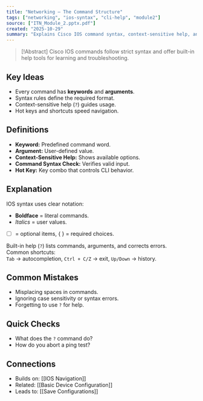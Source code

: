 ```yaml
---
title: "Networking – The Command Structure"
tags: ["networking", "ios-syntax", "cli-help", "module2"]
source: ["ITN_Module_2.pptx.pdf"]
created: "2025-10-29"
summary: "Explains Cisco IOS command syntax, context-sensitive help, and CLI shortcuts."
---
```


> [!Abstract]
> Cisco IOS commands follow strict syntax and offer built-in help tools for learning and troubleshooting.

## Key Ideas
- Every command has **keywords** and **arguments**.  
- Syntax rules define the required format.  
- Context-sensitive help (`?`) guides usage.  
- Hot keys and shortcuts speed navigation.

## Definitions
- **Keyword:** Predefined command word.  
- **Argument:** User-defined value.  
- **Context-Sensitive Help:** Shows available options.  
- **Command Syntax Check:** Verifies valid input.  
- **Hot Key:** Key combo that controls CLI behavior.

## Explanation
IOS syntax uses clear notation:  
- **Boldface** = literal commands.  
- *Italics* = user values.  
- [ ] = optional items, { } = required choices.  

Built-in help (`?`) lists commands, arguments, and corrects errors.  
Common shortcuts:  
`Tab` → autocompletion, `Ctrl + C/Z` → exit, `Up/Down` → history.  

## Common Mistakes
- Misplacing spaces in commands.  
- Ignoring case sensitivity or syntax errors.  
- Forgetting to use `?` for help.  

## Quick Checks
- What does the `?` command do?  
- How do you abort a ping test?  

## Connections
- Builds on: [[IOS Navigation]]  
- Related: [[Basic Device Configuration]]  
- Leads to: [[Save Configurations]]